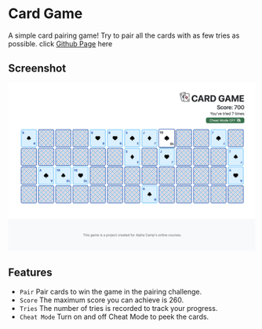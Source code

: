# Card Game
A simple card pairing game! Try to pair all the cards with as few tries as possible.
click [Github Page](https://klu0926.github.io/card-game-retry/) here

## Screenshot
![screenshot](images/screen1.png)

## Features
- `Pair` Pair cards to win the game in the pairing challenge.
- `Score` The maximum score you can achieve is 260.
- `Tries` The number of tries is recorded to track your progress.
- `Cheat Mode` Turn on and off Cheat Mode to peek the cards.